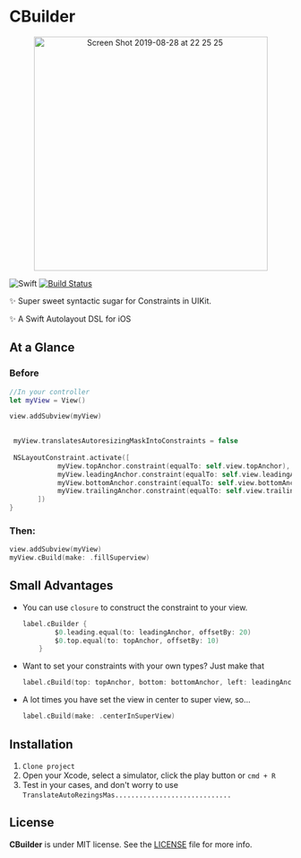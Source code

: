 # CBuilder

<p align="center">
    <img width="417" alt="Screen Shot 2019-08-28 at 22 25 25" src="https://user-images.githubusercontent.com/32227073/63903129-c1a33000-c9e2-11e9-9031-9e35b0862b14.png">
</p>

![Swift](https://img.shields.io/badge/Swift-5.0-orange.svg)
[![Build Status](https://travis-ci.org/devxoul/Then.svg?branch=master)](https://travis-ci.org/devxoul/Then)



✨ Super sweet syntactic sugar for Constraints in UIKit.

✨ A Swift Autolayout DSL for iOS


## At a Glance

### Before

```swift
//In your controller
let myView = View()

view.addSubview(myView)

    
 myView.translatesAutoresizingMaskIntoConstraints = false
       
 NSLayoutConstraint.activate([
            myView.topAnchor.constraint(equalTo: self.view.topAnchor),
            myView.leadingAnchor.constraint(equalTo: self.view.leadingAnchor),
            myView.bottomAnchor.constraint(equalTo: self.view.bottomAnchor),
            myView.trailingAnchor.constraint(equalTo: self.view.trailingAnchor)
       ])
}
```

### Then:

```swift
view.addSubview(myView)
myView.cBuild(make: .fillSuperview)

```

## Small Advantages

- You can use `closure` to construct the constraint to your view.

    ```swift
    label.cBuilder {
            $0.leading.equal(to: leadingAnchor, offsetBy: 20)
            $0.top.equal(to: topAnchor, offsetBy: 10)
        }
    ```

- Want to set your constraints with your own types? Just make that

    ```swift
    label.cBuild(top: topAnchor, bottom: bottomAnchor, left: leadingAnchor, right: trailingAnchor) 
    ```

- A lot times you have set the view in center to super view, so...

    ```swift
   label.cBuild(make: .centerInSuperView)
    ```


## Installation
1. `Clone project`
2. Open your Xcode, select a simulator, click the play button or `cmd + R`
3. Test in your cases, and don't worry to use `TranslateAutoRezingsMas.............................`
 

## License

**CBuilder** is under MIT license. See the [LICENSE](LICENSE) file for more info.
